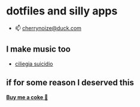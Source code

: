 # dotfiles and silly apps

- 📫 cherrynoize@duck.com

## I make music too

- [ciliegia suicidio](https://open.spotify.com/artist/4SEMUz1c0Z8kEc9E9NbnS3)

## if for some reason I deserved this

[**Buy me a coke 💙**](https://cherrynoize.github.io/#/contribute)
